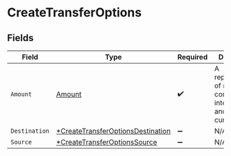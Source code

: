 # CreateTransferOptions


## Fields

| Field                                                                                        | Type                                                                                         | Required                                                                                     | Description                                                                                  |
| -------------------------------------------------------------------------------------------- | -------------------------------------------------------------------------------------------- | -------------------------------------------------------------------------------------------- | -------------------------------------------------------------------------------------------- |
| `Amount`                                                                                     | [Amount](../../models/shared/amount.md)                                                      | :heavy_check_mark:                                                                           | A representation of money containing an integer value and it's currency.                     |
| `Destination`                                                                                | [*CreateTransferOptionsDestination](../../models/shared/createtransferoptionsdestination.md) | :heavy_minus_sign:                                                                           | N/A                                                                                          |
| `Source`                                                                                     | [*CreateTransferOptionsSource](../../models/shared/createtransferoptionssource.md)           | :heavy_minus_sign:                                                                           | N/A                                                                                          |